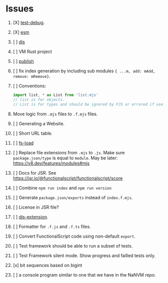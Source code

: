 # Issues

1. [X] [test-debug](./01-test-debug.md).
2. [X] [esm](./02-esm.md)
3. [ ] [djs](./03-djs.md)
4. [ ] VM Rust project
5. [ ] [publish](./05-publish.md)
6. [ ] fix index generation by including sub modules `{ ...m, add: mAdd, remove: mRemove}`.
7. [ ] Conventions:

    ```js
    import list, * as List from 'list.mjs'
    // list is for objects.
    // List is for types and should be ignored by FJS or errored if used in code.
    ```

8. Move logic from `.mjs` files to `.f.mjs` files.
9. [ ] Generating a Website.
10. [ ] Short URL table.
11. [ ] [fs-load](./11-fs-load.md)
12. [ ] Replace file extensions from `.mjs` to `.js`. Make sure `package.json/type` is equal to `module`. May be later: https://v8.dev/features/modules#mjs
13. [ ] Docs for JSR. See https://jsr.io/@functionalscript/functionalscript/score
14. [ ] Combine `npm run index` and `npm run version`
15. [ ] Generate `package.json/exports` instead of `index.f.mjs`.
16. [ ] License in JSR file?
17. [ ] [djs-extension](./17-djs-extension.md).
18. [ ] Formatter for `.f.js` and `.f.ts` files.
19. [ ] Convert FunctionalScript code using non-default `export`.
20. [ ] Test framework should be able to run a subset of tests.
21. [ ] Test Framework silent mode. Show progress and failled tests only.
22. [x] bit sequences based on bigint
23. [ ] a console program similar to one that we have in the NaNVM repo.
